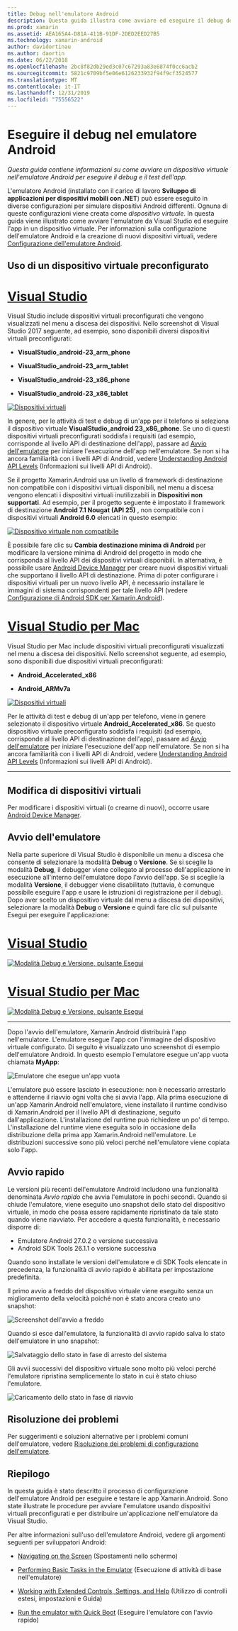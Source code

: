 ```yaml
---
title: Debug nell'emulatore Android
description: Questa guida illustra come avviare ed eseguire il debug delle app in Visual Studio usando l'emulatore Android.
ms.prod: xamarin
ms.assetid: AEA165A4-D81A-411B-91DF-2DED2EED27B5
ms.technology: xamarin-android
author: davidortinau
ms.author: daortin
ms.date: 06/22/2018
ms.openlocfilehash: 2bc8f82db29ed3c07c67293a83e6874f0cc6acb2
ms.sourcegitcommit: 5821c9709bf5e06e6126233932f94f9cf3524577
ms.translationtype: MT
ms.contentlocale: it-IT
ms.lasthandoff: 12/31/2019
ms.locfileid: "75556522"
---
```

# <a name="debug-on-the-android-emulator"></a>Eseguire il debug nel emulatore Android

_Questa guida contiene informazioni su come avviare un dispositivo virtuale nell'emulatore Android per eseguire il debug e il test dell'app._

L'emulatore Android (installato con il carico di lavoro **Sviluppo di applicazioni per dispositivi mobili con .NET**) può essere eseguito in diverse configurazioni per simulare dispositivi Android differenti. Ognuna di queste configurazioni viene creata come _dispositivo virtuale_. In questa guida viene illustrato come avviare l'emulatore da Visual Studio ed eseguire l'app in un dispositivo virtuale. Per informazioni sulla configurazione dell'emulatore Android e la creazione di nuovi dispositivi virtuali, vedere [Configurazione dell'emulatore Android](~/android/get-started/installation/android-emulator/index.md).

## <a name="using-a-pre-configured-virtual-device"></a>Uso di un dispositivo virtuale preconfigurato

# <a name="visual-studiotabwindows"></a>[Visual Studio](#tab/windows)

Visual Studio include dispositivi virtuali preconfigurati che vengono visualizzati nel menu a discesa dei dispositivi. Nello screenshot di Visual Studio 2017 seguente, ad esempio, sono disponibili diversi dispositivi virtuali preconfigurati:

- **VisualStudio\_android-23\_arm\_phone**

- **VisualStudio\_android-23\_arm\_tablet**

- **VisualStudio\_android-23\_x86\_phone** 

- **VisualStudio\_android-23\_x86\_tablet** 

[![Dispositivi virtuali](debug-on-emulator-images/win/01-virtual-devices-sml.png)](debug-on-emulator-images/win/01-virtual-devices.png#lightbox)

In genere, per le attività di test e debug di un'app per il telefono si seleziona il dispositivo virtuale **VisualStudio\_android 23\_x86\_phone**. Se uno di questi dispositivi virtuali preconfigurati soddisfa i requisiti (ad esempio, corrisponde al livello API di destinazione dell'app), passare ad [Avvio dell'emulatore](#launching) per iniziare l'esecuzione dell'app nell'emulatore. Se non si ha ancora familiarità con i livelli API di Android, vedere [Understanding Android API Levels](~/android/app-fundamentals/android-api-levels.md) (Informazioni sui livelli API di Android).

Se il progetto Xamarin.Android usa un livello di framework di destinazione non compatibile con i dispositivi virtuali disponibili, nel menu a discesa vengono elencati i dispositivi virtuali inutilizzabili in **Dispositivi non supportati**. Ad esempio, per il progetto seguente è impostato il framework di destinazione **Android 7.1 Nougat (API 25)** , non compatibile con i dispositivi virtuali **Android 6.0** elencati in questo esempio:

[![Dispositivo virtuale non compatibile](debug-on-emulator-images/win/02-incompatible-level-sml.png)](debug-on-emulator-images/win/02-incompatible-level.png#lightbox)

È possibile fare clic su **Cambia destinazione minima di Android** per modificare la versione minima di Android del progetto in modo che corrisponda al livello API dei dispositivi virtuali disponibili. In alternativa, è possibile usare [Android Device Manager](~/android/get-started/installation/android-emulator/device-manager.md) per creare nuovi dispositivi virtuali che supportano il livello API di destinazione.
Prima di poter configurare i dispositivi virtuali per un nuovo livello API, è necessario installare le immagini di sistema corrispondenti per tale livello API (vedere [Configurazione di Android SDK per Xamarin.Android](~/android/get-started/installation/android-sdk.md)).

# <a name="visual-studio-for-mactabmacos"></a>[Visual Studio per Mac](#tab/macos)

Visual Studio per Mac include dispositivi virtuali preconfigurati visualizzati nel menu a discesa dei dispositivi. Nello screenshot seguente, ad esempio, sono disponibili due dispositivi virtuali preconfigurati:

- **Android\_Accelerated\_x86**

- **Android\_ARMv7a**

[![Dispositivi virtuali](debug-on-emulator-images/mac/01-virtual-devices-sml.png)](debug-on-emulator-images/mac/01-virtual-devices.png#lightbox)

Per le attività di test e debug di un'app per telefono, viene in genere selezionato il dispositivo virtuale **Android\_Accelerated\_x86**. Se questo dispositivo virtuale preconfigurato soddisfa i requisiti (ad esempio, corrisponde al livello API di destinazione dell'app), passare ad [Avvio dell'emulatore](#launching) per iniziare l'esecuzione dell'app nell'emulatore. Se non si ha ancora familiarità con i livelli API di Android, vedere [Understanding Android API Levels](~/android/app-fundamentals/android-api-levels.md) (Informazioni sui livelli API di Android).

-----

## <a name="editing-virtual-devices"></a>Modifica di dispositivi virtuali

Per modificare i dispositivi virtuali (o crearne di nuovi), occorre usare [Android Device Manager](~/android/get-started/installation/android-emulator/device-manager.md).

<a name="launching" />

## <a name="launching-the-emulator"></a>Avvio dell'emulatore

Nella parte superiore di Visual Studio è disponibile un menu a discesa che consente di selezionare la modalità **Debug** o **Versione**. Se si sceglie la modalità **Debug**, il debugger viene collegato al processo dell'applicazione in esecuzione all'interno dell'emulatore dopo l'avvio dell'app. Se si sceglie la modalità **Versione**, il debugger viene disabilitato (tuttavia, è comunque possibile eseguire l'app e usare le istruzioni di registrazione per il debug). Dopo aver scelto un dispositivo virtuale dal menu a discesa dei dispositivi, selezionare la modalità **Debug** o **Versione** e quindi fare clic sul pulsante Esegui per eseguire l'applicazione:

# <a name="visual-studiotabwindows"></a>[Visual Studio](#tab/windows)

[![Modalità Debug e Versione, pulsante Esegui](debug-on-emulator-images/win/17-debug-release-sml.png)](debug-on-emulator-images/win/17-debug-release.png#lightbox)

# <a name="visual-studio-for-mactabmacos"></a>[Visual Studio per Mac](#tab/macos)

[![Modalità Debug e Versione, pulsante Esegui](debug-on-emulator-images/mac/16-debug-release-sml.png)](debug-on-emulator-images/mac/16-debug-release.png#lightbox)

-----

Dopo l'avvio dell'emulatore, Xamarin.Android distribuirà l'app nell'emulatore. L'emulatore esegue l'app con l'immagine del dispositivo virtuale configurato. Di seguito è visualizzato uno screenshot di esempio dell'emulatore Android. In questo esempio l'emulatore esegue un'app vuota chiamata **MyApp**:

![Emulatore che esegue un'app vuota](debug-on-emulator-images/emulator-running.png)

L'emulatore può essere lasciato in esecuzione: non è necessario arrestarlo e attenderne il riavvio ogni volta che si avvia l'app. Alla prima esecuzione di un'app Xamarin.Android nell'emulatore, viene installato il runtime condiviso di Xamarin.Android per il livello API di destinazione, seguito dall'applicazione. L'installazione del runtime può richiedere un po' di tempo. L'installazione del runtime viene eseguita solo in occasione della distribuzione della prima app Xamarin.Android nell'emulatore. Le distribuzioni successive sono più veloci perché nell'emulatore viene copiata solo l'app.

<a name="quick-boot" />

## <a name="quick-boot"></a>Avvio rapido

Le versioni più recenti dell'emulatore Android includono una funzionalità denominata _Avvio rapido_ che avvia l'emulatore in pochi secondi. Quando si chiude l'emulatore, viene eseguito uno snapshot dello stato del dispositivo virtuale, in modo che possa essere rapidamente ripristinato da tale stato quando viene riavviato.
Per accedere a questa funzionalità, è necessario disporre di:

- Emulatore Android 27.0.2 o versione successiva
- Android SDK Tools 26.1.1 o versione successiva

Quando sono installate le versioni dell'emulatore e di SDK Tools elencate in precedenza, la funzionalità di avvio rapido è abilitata per impostazione predefinita. 

Il primo avvio a freddo del dispositivo virtuale viene eseguito senza un miglioramento della velocità poiché non è stato ancora creato uno snapshot:

![Screenshot dell'avvio a freddo](debug-on-emulator-images/cold-boot.png)

Quando si esce dall'emulatore, la funzionalità di avvio rapido salva lo stato dell'emulatore in uno snapshot:

![Salvataggio dello stato in fase di arresto del sistema](debug-on-emulator-images/saving-state.png)

Gli avvii successivi del dispositivo virtuale sono molto più veloci perché l'emulatore ripristina semplicemente lo stato in cui è stato chiuso l'emulatore.

![Caricamento dello stato in fase di riavvio](debug-on-emulator-images/loading-state.png)

## <a name="troubleshooting"></a>Risoluzione dei problemi

Per suggerimenti e soluzioni alternative per i problemi comuni dell'emulatore, vedere [Risoluzione dei problemi di configurazione dell'emulatore](~/android/get-started/installation/android-emulator/troubleshooting.md).

## <a name="summary"></a>Riepilogo

In questa guida è stato descritto il processo di configurazione dell'emulatore Android per eseguire e testare le app Xamarin.Android. Sono state illustrate le procedure per avviare l'emulatore usando dispositivi virtuali preconfigurati e per distribuire un'applicazione nell'emulatore da Visual Studio. 

Per altre informazioni sull'uso dell'emulatore Android, vedere gli argomenti seguenti per sviluppatori Android:

- [Navigating on the Screen](https://developer.android.com/studio/run/emulator.html#navigate) (Spostamenti nello schermo)

- [Performing Basic Tasks in the Emulator](https://developer.android.com/studio/run/emulator.html#tasks) (Esecuzione di attività di base nell'emulatore)

- [Working with Extended Controls, Settings, and Help](https://developer.android.com/studio/run/emulator.html#extended) (Utilizzo di controlli estesi, impostazioni e Guida)

- [Run the emulator with Quick Boot](https://developer.android.com/studio/run/emulator#quickboot) (Eseguire l'emulatore con l'avvio rapido)

